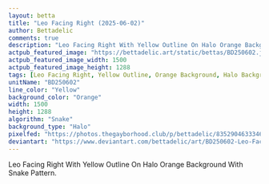 ```yaml
---
layout: betta
title: "Leo Facing Right (2025-06-02)"
author: Bettadelic
comments: true
description: "Leo Facing Right With Yellow Outline On Halo Orange Background With Snake Pattern."
actpub_featured_image: "https://bettadelic.art/static/bettas/BD250602.jpg"
actpub_featured_image_width: 1500
actpub_featured_image_height: 1288
tags: [Leo Facing Right, Yellow Outline, Orange Background, Halo Background Pattern, Snake Pattern, June 2025]
unitName: "BD250602"
line_color: "Yellow"
background_color: "Orange"
width: 1500
height: 1288
algorithm: "Snake"
background_type: "Halo"
pixelfed: "https://photos.thegayborhood.club/p/bettadelic/835290463334663624"
deviantart: "https://www.deviantart.com/bettadelic/art/BD250602-Leo-Facing-Right-2025-06-02-1202136726"
---
```


Leo Facing Right With Yellow Outline On Halo Orange Background With Snake Pattern.
